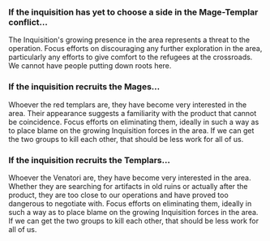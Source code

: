 <h3> If the inquisition has yet to choose a side in the Mage-Templar conflict... </h3>

The Inquisition's growing presence in the area represents a threat to the operation. Focus efforts on discouraging any further exploration in the area, particularly any efforts to give comfort to the refugees at the crossroads. We cannot have people putting down roots here.
<division>

<h3> If the inquisition recruits the Mages... </h3>

Whoever the red templars are, they have become very interested in the area. Their appearance suggests a familiarity with the product that cannot be coincidence. Focus efforts on eliminating them, ideally in such a way as to place blame on the growing Inquisition forces in the area. If we can get the two groups to kill each other, that should be less work for all of us.
<division>

<h3> If the inquisition recruits the Templars... </h3>

Whoever the Venatori are, they have become very interested in the area. Whether they are searching for artifacts in old ruins or actually after the product, they are too close to our operations and have proved too dangerous to negotiate with. Focus efforts on eliminating them, ideally in such a way as to place blame on the growing Inquisition forces in the area. If we can get the two groups to kill each other, that should be less work for all of us.
